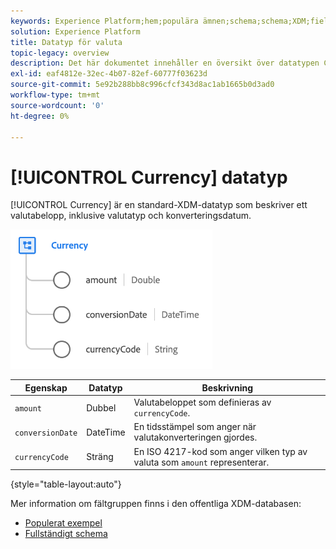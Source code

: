 ```yaml
---
keywords: Experience Platform;hem;populära ämnen;schema;schema;XDM;fields;schemas;schemas;scheman;enhet;datatyp;datatyp;datatyp;valuta;
solution: Experience Platform
title: Datatyp för valuta
topic-legacy: overview
description: Det här dokumentet innehåller en översikt över datatypen Currency XDM.
exl-id: eaf4812e-32ec-4b07-82ef-60777f03623d
source-git-commit: 5e92b288bb8c996cfcf343d8ac1ab1665b0d3ad0
workflow-type: tm+mt
source-wordcount: '0'
ht-degree: 0%

---
```


# [!UICONTROL Currency] datatyp

[!UICONTROL Currency] är en standard-XDM-datatyp som beskriver ett valutabelopp, inklusive valutatyp och konverteringsdatum.

![](../images/data-types/currency.png)

| Egenskap | Datatyp | Beskrivning |
| --- | --- | --- |
| `amount` | Dubbel | Valutabeloppet som definieras av `currencyCode`. |
| `conversionDate` | DateTime | En tidsstämpel som anger när valutakonverteringen gjordes. |
| `currencyCode` | Sträng | En ISO 4217-kod som anger vilken typ av valuta som `amount` representerar. |

{style=&quot;table-layout:auto&quot;}

Mer information om fältgruppen finns i den offentliga XDM-databasen:

* [Populerat exempel](https://github.com/adobe/xdm/blob/master/components/datatypes/currency.example.1.json)
* [Fullständigt schema](https://github.com/adobe/xdm/blob/master/components/datatypes/currency.schema.json)
